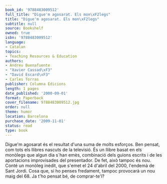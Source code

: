 ```yaml
---
book_id: '9788483009512'
full_title: "Digue'm agosarat. Els mon\xF2legs"
title: "Digue'm agosarat. Els mon\xF2legs"
subtitle: null
source: Bookshelf
owned: true
isbn: '9788483009512'
language:
- Catalan
topics:
- Teaching Resources & Education
authors:
- Andreu Buenafuente
- "Xavier Cassad\xF3"
- "David Escard\xF3"
- Carles Torras
publisher: Columna Edicions
length: 1 pages
date_published: '2000-09-01'
format: Paperback
cover_filename: 9788483009512.jpg
order: null
theme: humor
location: Barcelona
purchase_date: '2009-11-01'
status: read
type: book
---
```

Digue'm agosarat és el resultat d'una suma de molts esforços. Ben pensat, com tots els llibres nascuts de la televisió. És un llibre basat en els monòlegs que algun dia s´han emès, combinació dels guions escrits i de les aportacions improvisades del presentador. De fet, això tampoc és nou. Conté un monòleg inèdit, que s'emet el 24 d'abril del 2000, l'endemà de Sant Jordi. Cosa que, si ho penses fredament, tampoc provocarà un nou maig del 68. Ja t'ho pensat bé, de comprar-te'l?
